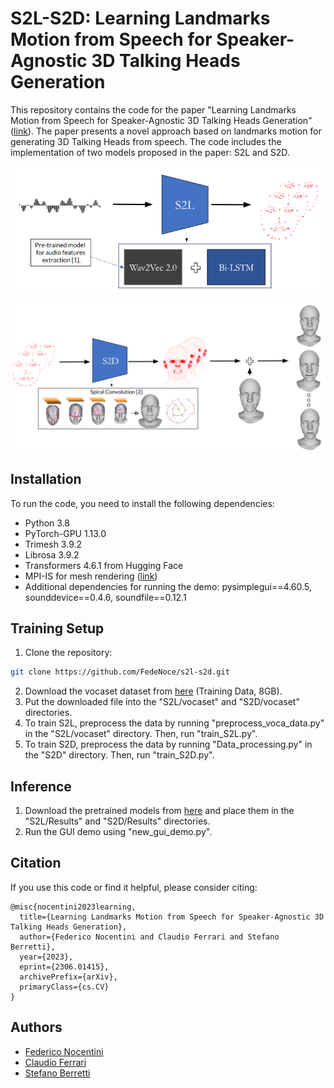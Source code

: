 # S2L-S2D: Learning Landmarks Motion from Speech for Speaker-Agnostic 3D Talking Heads Generation

This repository contains the code for the paper "Learning Landmarks Motion from Speech for Speaker-Agnostic 3D Talking Heads Generation" ([link](https://arxiv.org/abs/2306.01415)). The paper presents a novel approach based on landmarks motion for generating 3D Talking Heads from speech. The code includes the implementation of two models proposed in the paper: S2L and S2D.

<p align="center">
  <img src="https://github.com/FedeNoce/s2l-s2d/blob/main/images/s2l.png"/>
</p>
<p align="center">
  <img src="https://github.com/FedeNoce/s2l-s2d/blob/main/images/s2d.png"/>
</p>


## Installation
To run the code, you need to install the following dependencies:
- Python 3.8
- PyTorch-GPU 1.13.0
- Trimesh 3.9.2
- Librosa 3.9.2
- Transformers 4.6.1 from Hugging Face
- MPI-IS for mesh rendering ([link](https://github.com/MPI-IS/mesh))
- Additional dependencies for running the demo: pysimplegui==4.60.5, sounddevice==0.4.6, soundfile==0.12.1

## Training Setup
1. Clone the repository:
```sh
git clone https://github.com/FedeNoce/s2l-s2d.git
```
2. Download the vocaset dataset from [here](https://voca.is.tue.mpg.de/download.php) (Training Data, 8GB).
3. Put the downloaded file into the "S2L/vocaset" and "S2D/vocaset" directories.
4. To train S2L, preprocess the data by running "preprocess_voca_data.py" in the "S2L/vocaset" directory. Then, run "train_S2L.py".
5. To train S2D, preprocess the data by running "Data_processing.py" in the "S2D" directory. Then, run "train_S2D.py".

## Inference
1. Download the pretrained models from [here](https://drive.google.com/drive/folders/1h0l8cMUh_7GVedJykYH8zSEqNhj3BVeJ?usp=sharing) and place them in the "S2L/Results" and "S2D/Results" directories.
2. Run the GUI demo using "new_gui_demo.py".

## Citation

If you use this code or find it helpful, please consider citing:

```
@misc{nocentini2023learning,
  title={Learning Landmarks Motion from Speech for Speaker-Agnostic 3D Talking Heads Generation},
  author={Federico Nocentini and Claudio Ferrari and Stefano Berretti},
  year={2023},
  eprint={2306.01415},
  archivePrefix={arXiv},
  primaryClass={cs.CV}
}
```
## Authors
- [Federico Nocentini](https://scholar.google.com/citations?user=EpQCpoUAAAAJ&hl=en)
- [Claudio Ferrari](https://scholar.google.com/citations?user=aael17YAAAAJ&hl=en)
- [Stefano Berretti](https://scholar.google.com/citations?user=3GPTAGQAAAAJ&hl=en)
